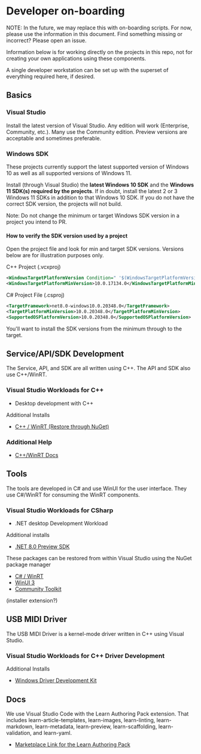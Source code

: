 # Developer on-boarding

NOTE: In the future, we may replace this with on-boarding scripts. For now, please use the information in this document. Find something missing or incorrect? Please open an issue.

Information below is for working directly on the projects in this repo, not for creating your own applications using these components.

A single developer workstation can be set up with the superset of everything required here, if desired.

## Basics

### Visual Studio

Install the latest version of Visual Studio. Any edition will work (Enterprise, Community, etc.). Many use the Community edition. Preview versions are acceptable and sometimes preferable.

### Windows SDK

These projects currently support the latest supported version of Windows 10 as well as all supported versions of Windows 11.

Install (through Visual Studio) the **latest Windows 10 SDK** and the **Windows 11 SDK(s) required by the projects**. If in doubt, install the latest 2 or 3 Windows 11 SDKs in addition to that Windows 10 SDK. If you do not have the correct SDK version, the projects will not build.

Note: Do not change the minimum or target Windows SDK version in a project you intend to PR.

#### How to verify the SDK version used by a project

Open the project file and look for min and target SDK versions. Versions below are for illustration purposes only.

C++ Project (.vcxproj)

```xml
<WindowsTargetPlatformVersion Condition=" '$(WindowsTargetPlatformVersion)' == '' ">10.0.22621.0</WindowsTargetPlatformVersion>
<WindowsTargetPlatformMinVersion>10.0.17134.0</WindowsTargetPlatformMinVersion>
```

C# Project File (.csproj)

```xml
<TargetFramework>net8.0-windows10.0.20348.0</TargetFramework>
<TargetPlatformMinVersion>10.0.20348.0</TargetPlatformMinVersion>
<SupportedOSPlatformVersion>10.0.20348.0</SupportedOSPlatformVersion>
```

You'll want to install the SDK versions from the minimum through to the target.

## Service/API/SDK Development

The Service, API, and SDK are all written using C++. The API and SDK also use C++/WinRT.

### Visual Studio Workloads for C++

* Desktop development with C++

Additional Installs

* [C++ / WinRT (Restore through NuGet)](https://github.com/microsoft/CsWinRT)

### Additional Help

* [C++/WinRT Docs](https://learn.microsoft.com/windows/uwp/cpp-and-winrt-apis/)

## Tools

The tools are developed in C# and use WinUI for the user interface. They use C#/WinRT for consuming the WinRT components.

### Visual Studio Workloads for CSharp

* .NET desktop Development Workload

Additional installs

* [.NET 8.0 Preview SDK](https://dotnet.microsoft.com/download/visual-studio-sdks)

These packages can be restored from within Visual Studio using the NuGet package manager

* [C# / WinRT](https://github.com/microsoft/CsWinRT)
* [WinUI 3](https://github.com/microsoft/microsoft-ui-xaml)
* [Community Toolkit](https://github.com/CommunityToolkit)

(installer extension?)

## USB MIDI Driver

The USB MIDI Driver is a kernel-mode driver written in C++ using Visual Studio.

### Visual Studio Workloads for C++ Driver Development

Additional Installs

* [Windows Driver Development Kit](https://learn.microsoft.com/windows-hardware/drivers/download-the-wdk)

## Docs

We use Visual Studio Code with the Learn Authoring Pack extension. That includes learn-article-templates, learn-images, learn-linting, learn-markdown, learn-metadata, learn-preview, learn-scaffolding, learn-validation, and learn-yaml.

* [Marketplace Link for the Learn Authoring Pack](https://marketplace.visualstudio.com/items?itemName=docsmsft.docs-authoring-pack)
